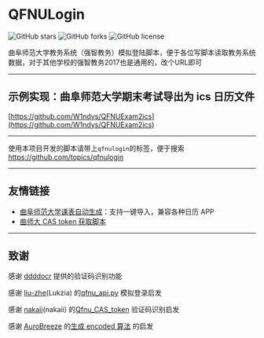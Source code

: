 # QFNULogin

![GitHub stars](https://img.shields.io/github/stars/W1ndys/QFNULogin)
![GitHub forks](https://img.shields.io/github/forks/W1ndys/QFNULogin)
![GitHub license](https://img.shields.io/github/license/W1ndys/QFNULogin)

曲阜师范大学教务系统（强智教务）模拟登陆脚本，便于各位写脚本读取教务系统数据，对于其他学校的强智教务2017也是通用的，改个URL即可

---

## 示例实现：曲阜师范大学期末考试导出为 ics 日历文件

[https://github.com/W1ndys/QFNUExam2ics](https://github.com/W1ndys/QFNUExam2ics)

---

使用本项目开发的脚本请带上`qfnulogin`的标签，便于搜索 https://github.com/topics/qfnulogin

---

## 友情链接

- [曲阜师范大学课表自动生成](https://github.com/liu-zhe/QFNU-ics)：支持一键导入，兼容各种日历 APP
- [曲师大 CAS token 获取脚本](https://github.com/nakaii-002/Qfnu_CAS_token)

---

## 致谢

感谢 [ddddocr](https://github.com/sml2h3/ddddocr) 提供的验证码识别功能

感谢 [liu-zhe](https://github.com/liu-zhe)(Lukzia) 的[qfnu_api.py](https://github.com/liu-zhe/QFNU-ics/blob/main/qfnu_api.py) 模拟登录启发

感谢 [nakaii](https://github.com/nakaii-002)(nakaii) 的[Qfnu_CAS_token](https://github.com/nakaii-002/Qfnu_CAS_token) 验证码识别启发

感谢 [AuroBreeze](https://github.com/AuroBreeze) 的[生成 encoded 算法](https://github.com/W1ndys/QFNULogin/commit/f76a20c80656a34cea2e2db4e988917cf404d00a) 的启发
